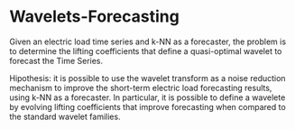 # Wavelets-Forecasting

Given an electric load time series and k-NN as a forecaster, the problem is to determine the lifting coefficients that define 
a quasi-optimal wavelet to forecast the Time Series.

Hipothesis: it is possible to use the wavelet transform as a noise reduction mechanism to improve the short-term electric load forecasting results, using
k-NN as a forecaster.  In particular, it is possible to define a wavelete by evolving lifting coefficients that improve forecasting when compared
to the standard wavelet families.
